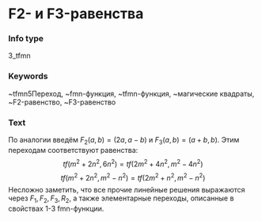 # F2- и F3-равенства
### Info type
3_tfmn
### Keywords
~tfmn5Переход, ~fmn-функция, ~tfmn-функция, ~магические квадраты, ~F2-равенство, ~F3-равенство
### Text
По аналогии введём $F_2(a, b) = (2a, a - b)$ и $F_3(a, b) = (a + b, b)$. Этим переходам соответствуют равенства:
$$tf(m^2 + 2n^2, 6n^2) = tf(2m^2 + 4n^2, m^2 - 4n^2)$$
$$tf(m^2 + 2n^2, m^2 - n^2) = tf(2m^2 + n^2, m^2 - n^2)$$
Несложно заметить, что все прочие линейные решения выражаются через $F_1, F_2, F_3, R_2$, а также элементарные переходы, описанные в свойствах 1-3 fmn-функции.
```
